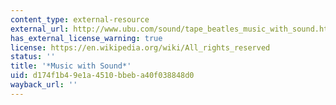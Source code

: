 ```yaml
---
content_type: external-resource
external_url: http://www.ubu.com/sound/tape_beatles_music_with_sound.html
has_external_license_warning: true
license: https://en.wikipedia.org/wiki/All_rights_reserved
status: ''
title: '*Music with Sound*'
uid: d174f1b4-9e1a-4510-bbeb-a40f038848d0
wayback_url: ''
---
```

